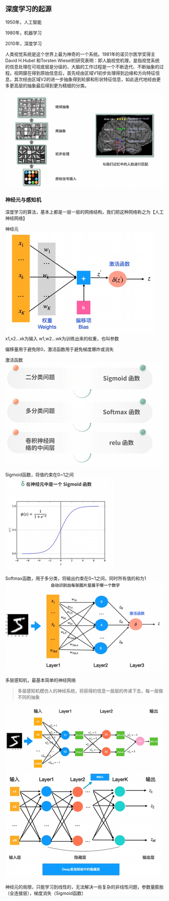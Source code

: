 ## 深度学习的起源

1950年，人工智能

1980年，机器学习

2010年，深度学习


人类视觉系统是这个世界上最为神奇的一个系统。1981年的诺贝尔医学奖得主David H.Hubel 和Torsten Wiesel的研究表明：即人脑视觉机理，是指视觉系统的信息处理在可视皮层是分级的，大脑的工作过程是一个不断迭代、不断抽象的过程。视网膜在得到原始信息后，首先经由区域V1初步处理得到边缘和方向特征信息，其次经由区域V2的进一步抽象得到轮廓和形状特征信息，如此迭代地经由更多更高层的抽象最后得到更为精细的分类。

![Alt text](image-12.png)

### 神经元与感知机

深度学习的算法，基本上都是一层一层的网络结构，我们把这种网络称之为【人工神经网络】

神经元
![Alt text](image-13.png)
x1,x2...xk为输入
w1,w2...wk为训练出来的权重，也叫参数

偏移量用于避免除0，激活函数用于避免梯度爆炸或消失

激活函数
![Alt text](image-14.png)

Sigmoid函数，将值约束在0~1之间
![Alt text](image-15.png)

Softmax函数，用于多分类，将输出约束在0~1之间，同时所有值的和为1
![Alt text](image-16.png)


多层感知机，最基本简单的神经网络
> 多层感知机模仿人的神经系统，将获得的信息一层层的传递下去，每一层做不同的抽象


![Alt text](image-18.png)
![Alt text](image-17.png)

神经元的局限，只能学习到线性的，无法解决一些复杂的非线性问题，参数量膨胀（全连接层），梯度消失（Sigmoid函数）
